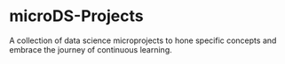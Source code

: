 # microDS-Projects
A collection of data science microprojects to hone specific concepts and embrace the journey of continuous learning.
